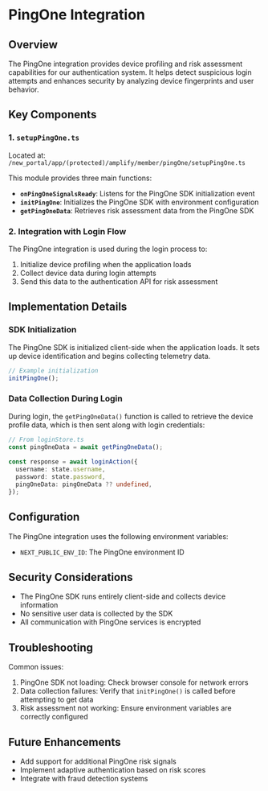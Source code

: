 # PingOne Integration

## Overview

The PingOne integration provides device profiling and risk assessment capabilities for our authentication system. It helps detect suspicious login attempts and enhances security by analyzing device fingerprints and user behavior.

## Key Components

### 1. `setupPingOne.ts`

Located at: `/new_portal/app/(protected)/amplify/member/pingOne/setupPingOne.ts`

This module provides three main functions:

- **`onPingOneSignalsReady`**: Listens for the PingOne SDK initialization event
- **`initPingOne`**: Initializes the PingOne SDK with environment configuration
- **`getPingOneData`**: Retrieves risk assessment data from the PingOne SDK

### 2. Integration with Login Flow

The PingOne integration is used during the login process to:

1. Initialize device profiling when the application loads
2. Collect device data during login attempts
3. Send this data to the authentication API for risk assessment

## Implementation Details

### SDK Initialization

The PingOne SDK is initialized client-side when the application loads. It sets up device identification and begins collecting telemetry data.

```typescript
// Example initialization
initPingOne();
```

### Data Collection During Login

During login, the `getPingOneData()` function is called to retrieve the device profile data, which is then sent along with login credentials:

```typescript
// From loginStore.ts
const pingOneData = await getPingOneData();
      
const response = await loginAction({
  username: state.username,
  password: state.password,
  pingOneData: pingOneData ?? undefined,
});
```

## Configuration

The PingOne integration uses the following environment variables:

- `NEXT_PUBLIC_ENV_ID`: The PingOne environment ID

## Security Considerations

- The PingOne SDK runs entirely client-side and collects device information
- No sensitive user data is collected by the SDK
- All communication with PingOne services is encrypted

## Troubleshooting

Common issues:

1. PingOne SDK not loading: Check browser console for network errors
2. Data collection failures: Verify that `initPingOne()` is called before attempting to get data
3. Risk assessment not working: Ensure environment variables are correctly configured

## Future Enhancements

- Add support for additional PingOne risk signals
- Implement adaptive authentication based on risk scores
- Integrate with fraud detection systems